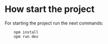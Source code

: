 # How start the project
For starting the project run the next commands:

```
    npm install
    npm run dev
```